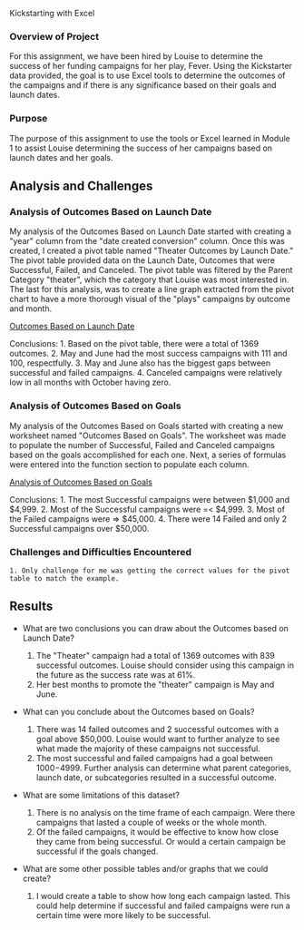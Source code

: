 Kickstarting with Excel

### Overview of Project
For this assignment, we have been hired by Louise to determine the success of her funding campaigns for her play, Fever. 
Using the Kickstarter data provided, the goal is to use Excel tools to determine the outcomes of the campaigns and if there is any significance based on their goals and launch dates. 

### Purpose
The purpose of this assignment to use the tools or Excel learned in Module 1 to assist Louise determining the success of her campaigns based on launch dates and her goals.

## Analysis and Challenges

### Analysis of Outcomes Based on Launch Date
My analysis of the Outcomes Based on Launch Date started with creating a "year" column from the "date created conversion" column. Once this was created, I created a pivot table named "Theater Outcomes by Launch Date." The pivot table provided data on the Launch Date, Outcomes that were Successful, Failed, and Canceled. The pivot table was filtered by the Parent Category "theater", which the category that Louise was most interested in. The last for this analysis, was to create a line graph extracted from the pivot chart to have a more thorough visual of the "plays" campaigns by outcome and month.

[Outcomes Based on Launch Date](https://github.com/ljohnson1212/kickstarter-analysis/blob/main/Deliverable%202.xlsx)

 Conclusions:
	1. Based on the pivot table, there were a total of 1369 outcomes.
	2. May and June had the most success campaigns with 111 and 100, respectfully.
	3. May and June also has the biggest gaps between successful and failed campaigns.
	4. Canceled campaigns were relatively low in all months with October having zero.

### Analysis of Outcomes Based on Goals
My analysis of the Outcomes Based on Goals started with creating a new worksheet named "Outcomes Based on Goals". The worksheet was made to populate the number of Successful, Failed and Canceled campaigns based on the goals accomplished for each one. Next, a series of formulas were entered into the function section to populate each column. 

[Analysis of Outcomes Based on Goals](https://github.com/ljohnson1212/kickstarter-analysis/blob/main/Kickstarter_Challenge.xlsx)

Conclusions:
	1. The most Successful campaigns were between $1,000 and $4,999.
	2. Most of the Successful campaigns were =< $4,999.
	3. Most of the Failed campaigns were => $45,000.
	4. There were 14 Failed and only 2 Successful campaigns over $50,000.

### Challenges and Difficulties Encountered
	1. Only challenge for me was getting the correct values for the pivot table to match the example.

## Results

- What are two conclusions you can draw about the Outcomes based on Launch Date?
	1. The "Theater" campaign had a total of 1369 outcomes with 839 successful outcomes. Louise should consider using this campaign in the future as the success rate was at 61%.
	2. Her best months to promote the "theater" campaign is May and June.

- What can you conclude about the Outcomes based on Goals?
	1. There was 14 failed outcomes and 2 successful outcomes with a goal above $50,000. Louise would want to further analyze to see what made the majority of these campaigns not successful.
	2. The most successful and failed campaigns had a goal between $1000-$4999. Further analysis can determine what parent categories, launch date, or subcategories resulted in a successful outcome. 

- What are some limitations of this dataset?
	1. There is no analysis on the time frame of each campaign. Were there campaigns that lasted a couple of weeks or the whole month.
	2. Of the failed campaigns, it would be effective to know how close they came from being successful. Or would a certain campaign be successful if the goals changed.

- What are some other possible tables and/or graphs that we could create?
	1. I would create a table to show how long each campaign lasted. This could help determine if successful and failed campaigns were run a certain time were more likely to be successful.